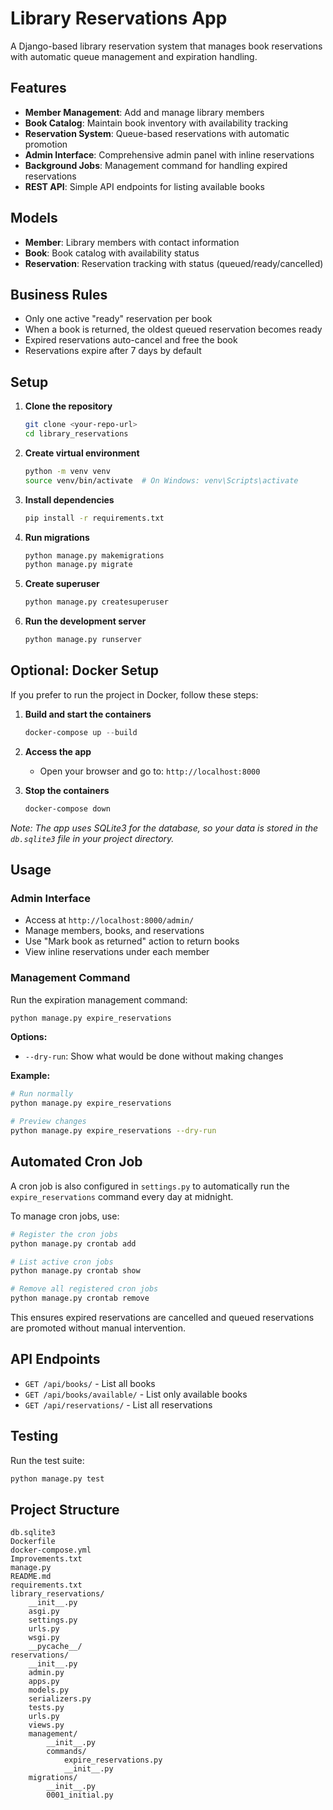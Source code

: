 # Library Reservations App

A Django-based library reservation system that manages book reservations with automatic queue management and expiration handling.

## Features

- **Member Management**: Add and manage library members
- **Book Catalog**: Maintain book inventory with availability tracking
- **Reservation System**: Queue-based reservations with automatic promotion
- **Admin Interface**: Comprehensive admin panel with inline reservations
- **Background Jobs**: Management command for handling expired reservations
- **REST API**: Simple API endpoints for listing available books

## Models

- **Member**: Library members with contact information
- **Book**: Book catalog with availability status
- **Reservation**: Reservation tracking with status (queued/ready/cancelled)

## Business Rules

- Only one active "ready" reservation per book
- When a book is returned, the oldest queued reservation becomes ready
- Expired reservations auto-cancel and free the book
- Reservations expire after 7 days by default

## Setup

1. **Clone the repository**
   ```bash
   git clone <your-repo-url>
   cd library_reservations
   ```

2. **Create virtual environment**
   ```bash
   python -m venv venv
   source venv/bin/activate  # On Windows: venv\Scripts\activate
   ```

3. **Install dependencies**
   ```bash
   pip install -r requirements.txt
   ```

4. **Run migrations**
   ```bash
   python manage.py makemigrations
   python manage.py migrate
   ```

5. **Create superuser**
   ```bash
   python manage.py createsuperuser
   ```

6. **Run the development server**
   ```bash
   python manage.py runserver
   ```

## Optional: Docker Setup

If you prefer to run the project in Docker, follow these steps:

1. **Build and start the containers**
   ```powershell
   docker-compose up --build
   ```

2. **Access the app**
   - Open your browser and go to: `http://localhost:8000`

3. **Stop the containers**
   ```powershell
   docker-compose down
   ```

*Note: The app uses SQLite3 for the database, so your data is stored in the `db.sqlite3` file in your project directory.*

## Usage

### Admin Interface
- Access at `http://localhost:8000/admin/`
- Manage members, books, and reservations
- Use "Mark book as returned" action to return books
- View inline reservations under each member

### Management Command
Run the expiration management command:
```bash
python manage.py expire_reservations
```

**Options:**
- `--dry-run`: Show what would be done without making changes

**Example:**
```bash
# Run normally
python manage.py expire_reservations

# Preview changes
python manage.py expire_reservations --dry-run
```

## Automated Cron Job

A cron job is also configured in `settings.py` to automatically run the `expire_reservations` command every day at midnight.

To manage cron jobs, use:

```bash
# Register the cron jobs
python manage.py crontab add     

# List active cron jobs
python manage.py crontab show    

# Remove all registered cron jobs
python manage.py crontab remove   
```

This ensures expired reservations are cancelled and queued reservations are promoted without manual intervention.

## API Endpoints
- `GET /api/books/` - List all books
- `GET /api/books/available/` - List only available books
- `GET /api/reservations/` - List all reservations

## Testing

Run the test suite:
```bash
python manage.py test
```

## Project Structure

```
db.sqlite3
Dockerfile
docker-compose.yml
Improvements.txt
manage.py
README.md
requirements.txt
library_reservations/
    __init__.py
    asgi.py
    settings.py
    urls.py
    wsgi.py
    __pycache__/
reservations/
    __init__.py
    admin.py
    apps.py
    models.py
    serializers.py
    tests.py
    urls.py
    views.py
    management/
        __init__.py
        commands/
            expire_reservations.py
            __init__.py
    migrations/
        __init__.py
        0001_initial.py
```
